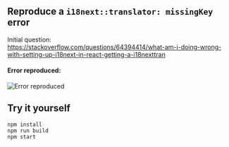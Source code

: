 ## Reproduce a `i18next::translator: missingKey` error

Initial question:<br>
https://stackoverflow.com/questions/64394414/what-am-i-doing-wrong-with-setting-up-i18next-in-react-getting-a-i18nexttran

#### Error reproduced:

![Error reproduced](https://user-images.githubusercontent.com/1920639/96337940-43e12e80-1093-11eb-9ea2-3e362f2e1458.png)

## Try it yourself

```
npm install
npm run build
npm start
```
